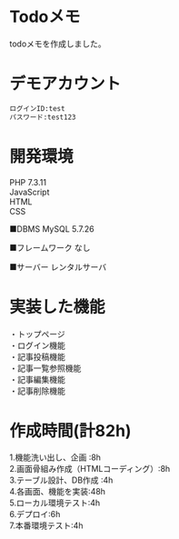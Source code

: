 # Todoメモ


todoメモを作成しました。 


# デモアカウント


```bash
ログインID:test
パスワード:test123
```


# 開発環境

PHP 7.3.11  
JavaScript  
HTML  
CSS 

■DBMS
MySQL  5.7.26 

■フレームワーク
なし

■サーバー
レンタルサーバ

# 実装した機能
・トップページ  
・ログイン機能  
・記事投稿機能  
・記事一覧参照機能  
・記事編集機能  
・記事削除機能  

# 作成時間(計82h)
1.機能洗い出し、企画 :8h  
2.画面骨組み作成（HTMLコーディング）:8h  
3.テーブル設計、DB作成 :4h  
4.各画面、機能を実装:48h  
5.ローカル環境テスト:4h  
6.デプロイ:6h  
7.本番環境テスト:4h  




